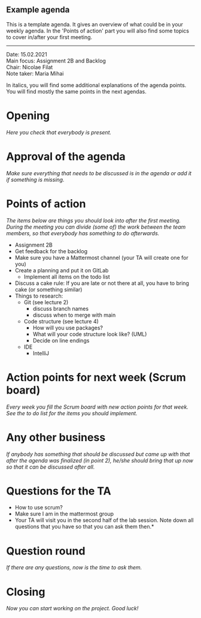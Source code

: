 ## Example agenda

This is a template agenda. It gives an overview of what could be in your weekly agenda.
In the 'Points of action' part you will also find some topics to cover in/after your first meeting.

---

Date:           15.02.2021\
Main focus:     Assignment 2B and Backlog\
Chair:          Nicolae Filat\
Note taker:     Maria Mihai

In italics, you will find some additional explanations of the agenda points. You will find mostly the same points in the next agendas.

# Opening
*Here you check that everybody is present.*

# Approval of the agenda
*Make sure everything that needs to be discussed is in the agenda or add it if something is missing.*

# Points of action
*The items below are things you should look into after the first meeting. During the meeting you can divide (some of) the work between the team members, so that everybody has something to do afterwards.*
- Assignment 2B
- Get feedback for the backlog
- Make sure you have a Mattermost channel (your TA will create one for you)
- Create a planning and put it on GitLab
    - Implement all items on the todo list
- Discuss a cake rule: If you are late or not there at all, you have to bring cake (or something similar)
- Things to research:
    - Git (see lecture 2)
        - discuss branch names
        - discuss when to merge with main
    - Code structure (see lecture 4)
        - How will you use packages?
        - What will your code structure look like? (UML)
        - Decide on line endings
    - IDE
        - IntelliJ

# Action points for next week (Scrum board)
*Every week you fill the Scrum board with new action points for that week. See the to do list for the items you should implement.*

# Any other business
*If anybody has something that should be discussed but came up with that after the agenda was finalized (in point 2), he/she should bring that up now so that it can be discussed after all.*

# Questions for the TA
* How to use scrum?
* Make sure I am in the mattermost group
* Your TA will visit you in the second half of the lab session. Note down all questions that you have so that you can ask them then.*


# Question round
*If there are any questions, now is the time to ask them.*

# Closing
*Now you can start working on the project. Good luck!*
